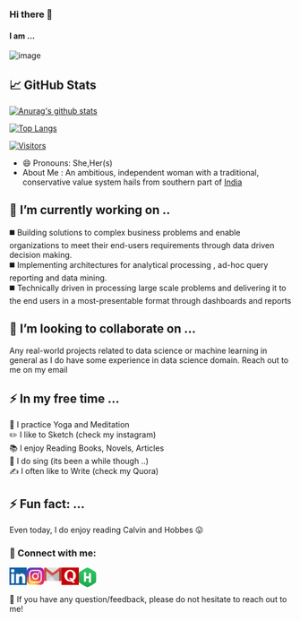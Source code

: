 ### Hi there 👋
#### I am ...


<!--**venkata-pavani/venkata-pavani** is a ✨ _special_ ✨ repository because its `README.md` (this file) appears on your GitHub profile. -->



![image](https://user-images.githubusercontent.com/12963112/137175451-ae3ac72b-7eee-4132-ae15-514b2410c8b2.png)

## 📈 GitHub Stats 

[![Anurag's github stats](https://github-readme-stats.vercel.app/api?username=venkata-pavani)](https://github.com/venkata-pavani)

[![Top Langs](https://github-readme-stats.vercel.app/api/top-langs/?username=venkata-pavani&layout=compact)](https://github.com/venkata-pavani)

[![Visitors](https://visitor-badge.glitch.me/badge?page_id=venkata-pavani.venkata-pavani)](https://github.com/venkata-pavani/)

- 😄 Pronouns: She,Her(s)
- About Me : An ambitious, independent woman with a traditional, conservative value system hails from southern part of <a href = "https://en.wikipedia.org/wiki/Visakhapatnam">India</a>

## 🔭 I’m currently working on ..

◼️ Building solutions to complex business problems and enable organizations to meet their end-users requirements through data driven decision making. <br>
◼️ Implementing architectures for analytical processing , ad-hoc query reporting and data mining. <br>
◼️ Technically driven in processing large scale problems and delivering it to the end users in a most-presentable format through dashboards and reports 


## 👯 I’m looking to collaborate on ...

Any real-world projects related to data science or machine learning in general as I do have some experience in data science domain. Reach out to me on my email


## ⚡ In my free time ...

🧘 I practice Yoga and Meditation <br>
✏️ I like to Sketch (check my instagram) <br>
📚 I enjoy Reading Books, Novels, Articles <br>
🎤 I do sing (its been a while though ..) <br>
✍️ I often like to Write (check my Quora)
 
## ⚡ Fun fact: ...

Even today, I do enjoy reading Calvin and Hobbes 😛

### 🤝 Connect with me:

<a href="https://www.linkedin.com/in/pavani-nrusimhadevara/" target="_blank" rel="noopener noreferrer"><img align="left" src="linkedin.png" alt="Pavani | LinkedIn" width="31px"/></a>
<a href="https://www.instagram.com/my_sketches26/" target="_blank" rel="noopener noreferrer"><img align="left" src="insta.png" alt="Pavani | Instagram" width="31px"/></a>
<a href="mailto:venkatapavani2017@gmail.com" target="_blank" rel="noopener noreferrer"><img align="left" src="gmail.png" alt="Pavani | Gmail" width="31px"/></a>
<a href="https://www.quora.com/profile/Pavani-N-40" target="_blank" rel="noopener noreferrer"><img align="left" src="quora.png" alt="Pavani | Quora" width="31px"/></a>
<a href="https://www.hackerrank.com/venkatapavani201" target="_blank" rel="noopener noreferrer"><img align="left" src="hckerrank.png" alt="Pavani | HackerRank" width="31px"/></a>

<br> <br>


💬 If you have any question/feedback, please do not hesitate to reach out to me!

